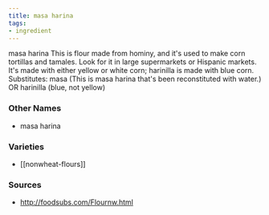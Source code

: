 ```yaml
---
title: masa harina
tags:
- ingredient
---
```

masa harina This is flour made from hominy, and it's used to make corn tortillas and tamales. Look for it in large supermarkets or Hispanic markets. It's made with either yellow or white corn; harinilla is made with blue corn. Substitutes: masa (This is masa harina that's been reconstituted with water.) OR harinilla (blue, not yellow)

### Other Names

* masa harina

### Varieties

* [[nonwheat-flours]]

### Sources
* http://foodsubs.com/Flournw.html
